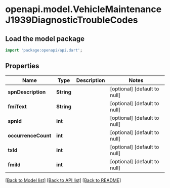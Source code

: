 # openapi.model.VehicleMaintenanceJ1939DiagnosticTroubleCodes

## Load the model package
```dart
import 'package:openapi/api.dart';
```

## Properties
Name | Type | Description | Notes
------------ | ------------- | ------------- | -------------
**spnDescription** | **String** |  | [optional] [default to null]
**fmiText** | **String** |  | [optional] [default to null]
**spnId** | **int** |  | [optional] [default to null]
**occurrenceCount** | **int** |  | [optional] [default to null]
**txId** | **int** |  | [optional] [default to null]
**fmiId** | **int** |  | [optional] [default to null]

[[Back to Model list]](../README.md#documentation-for-models) [[Back to API list]](../README.md#documentation-for-api-endpoints) [[Back to README]](../README.md)


